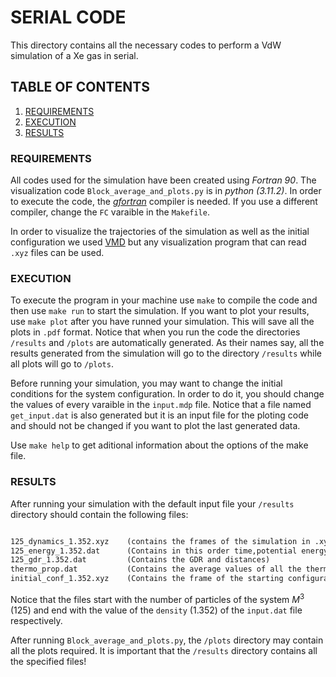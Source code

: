 # SERIAL CODE

This directory contains all the necessary codes to perform a VdW simulation of a Xe gas in serial. 

## TABLE OF CONTENTS

1. [ REQUIREMENTS ](#1-req)
2. [ EXECUTION](#2-ex)
3. [ RESULTS](#3-res)

<a name="1-req"></a>
### REQUIREMENTS

All codes used for the simulation have been created using _Fortran 90_. The visualization code `Block_average_and_plots.py` is in _python (3.11.2)_. In order to execute the code, the _[gfortran]_ compiler is needed. If you use a different compiler, change the `FC` varaible in the `Makefile`.

In order to visualize the trajectories of the simulation as well as the initial configuration we used [VMD] but any visualization program that can read `.xyz` files can be used.

[gfortran]: https://fortran-lang.org/en/learn/os_setup/install_gfortran/
[VMD]: https://www.ks.uiuc.edu/Development/Download/download.cgi?PackageName=VMD

<a name="2-ex"></a>
### EXECUTION

To execute the program in your machine use `make` to compile the code and then use `make run` to start the simulation. If you want to plot your results, use `make plot` after you have runned your simulation. This will save all the plots in `.pdf` format. Notice that when you run the code the directories `/results` and `/plots` are automatically generated. As their names say, all the results generated from the simulation will go to the directory `/results` while all plots will go to `/plots`. 

Before running your simulation, you may want to change the initial conditions for the system configuration. In order to do it, you should change the values of every varaible in the `input.mdp` file. Notice that a file named `get_input.dat` is also generated but it is an input file for the ploting code and should not be changed if you want to plot the last generated data.

Use `make help` to get aditional information about the options of the make file.

<a name="3-res"></a>
### RESULTS
After running your simulation with the default input file your `/results` directory should contain the following files:

```Markdown

125_dynamics_1.352.xyz    (contains the frames of the simulation in .xyz format)
125_energy_1.352.dat      (Contains in this order time,potential energy,kinetic energy,total energy,instant temperature,momentum,pressure and msd of every frame)
125_gdr_1.352.dat         (Contains the GDR and distances)
thermo_prop.dat           (Contains the average values of all the thermodynamic properties)
initial_conf_1.352.xyz    (Contains the frame of the starting configuration)

```

Notice that the files start with the number of particles of the system $M^3$ (125) and end with the value of the `density` (1.352) of the `input.dat` file respectively. 

After running `Block_average_and_plots.py`, the `/plots` directory may contain all the plots required. It is important that the `/results` directory contains all the specified files!


